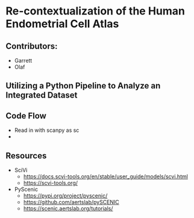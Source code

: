 # Re-contextualization of the Human Endometrial Cell Atlas

## Contributors:
 - Garrett
 - Olaf

## Utilizing a Python Pipeline to Analyze an Integrated Dataset

## Code Flow
- Read in with scanpy as sc
- 

## Resources
- SciVi
   - https://docs.scvi-tools.org/en/stable/user_guide/models/scvi.html
   - https://scvi-tools.org/
- PyScenic
   - https://pypi.org/project/pyscenic/
   - https://github.com/aertslab/pySCENIC
   - https://scenic.aertslab.org/tutorials/
